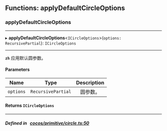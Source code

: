 ## Functions: applyDefaultCircleOptions

### applyDefaultCircleOptions


___
▸ **applyDefaultCircleOptions**<`ICircleOptions`\>(`options: RecursivePartial`): `ICircleOptions`
___


**`zh`** 
应用默认圆参数。



#### Parameters

| Name | Type | Description |
| :------: | :------: | :------: |
| `options` | `RecursivePartial` | 圆参数。  |

#### Returns `ICircleOptions` 
___


##### Defined in &nbsp;   [cocos/primitive/circle.ts:50](https://github.com/cocos-creator/engine/blob/c7bf6b8a9/cocos/primitive/circle.ts#L50)&nbsp;

